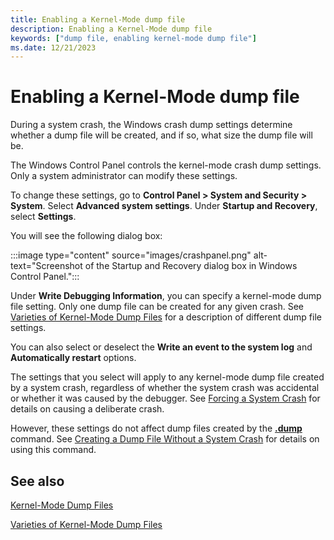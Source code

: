```yaml
---
title: Enabling a Kernel-Mode dump file
description: Enabling a Kernel-Mode dump file
keywords: ["dump file, enabling kernel-mode dump file"]
ms.date: 12/21/2023
---
```


# Enabling a Kernel-Mode dump file

During a system crash, the Windows crash dump settings determine whether a dump file will be created, and if so, what size the dump file will be.

The Windows Control Panel controls the kernel-mode crash dump settings. Only a system administrator can modify these settings.

To change these settings, go to **Control Panel &gt; System and Security &gt; System**. Select **Advanced system settings**. Under **Startup and Recovery**, select **Settings**.

You will see the following dialog box:

:::image type="content" source="images/crashpanel.png" alt-text="Screenshot of the Startup and Recovery dialog box in Windows Control Panel.":::

Under **Write Debugging Information**, you can specify a kernel-mode dump file setting. Only one dump file can be created for any given crash. See [Varieties of Kernel-Mode Dump Files](varieties-of-kernel-mode-dump-files.md) for a description of different dump file settings.

You can also select or deselect the **Write an event to the system log** and **Automatically restart** options.

The settings that you select will apply to any kernel-mode dump file created by a system crash, regardless of whether the system crash was accidental or whether it was caused by the debugger. See [Forcing a System Crash](forcing-a-system-crash.md) for details on causing a deliberate crash.

However, these settings do not affect dump files created by the [**.dump**](../debuggercmds/-dump--create-dump-file-.md) command. See [Creating a Dump File Without a System Crash](creating-a-dump-file-without-a-system-crash.md) for details on using this command.

## See also

[Kernel-Mode Dump Files](kernel-mode-dump-files.md)

[Varieties of Kernel-Mode Dump Files](varieties-of-kernel-mode-dump-files.md)
